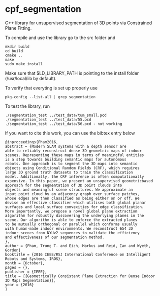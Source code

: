 # cpf_segmentation
C++ library for unsupervised segmentation of 3D points via Constrained Plane Fitting.

To compile and use the library go to the src folder and

```
mkdir build
cd build
cmake ..
make
sudo make install
```

Make sure that $LD_LIBRARY_PATH is pointing to the install folder (/usr/local/lib by default).

To verify that everyting is set up properly use

```
pkg-config --list-all | grep segmentation
```

To test the library, run

```
./segmentation_test ../test_data/tum_small.pcd
./segmentation_test ../test_data/55.pcd
./segmentation_test ../test_data/56.pcd - not working
```

If you want to cite this work, you can use the bibtex entry below

```
@inproceedings{Pham2016,
abstract = {Modern SLAM systems with a depth sensor are
able to reliably reconstruct dense 3D geometric maps of indoor
scenes. Representing these maps in terms of meaningful entities
is a step towards building semantic maps for autonomous
robots. One approach is to segment the 3D maps into semantic
objects using Conditional Random Fields (CRF), which requires
large 3D ground truth datasets to train the classification
model. Additionally, the CRF inference is often computationally
expensive. In this paper, we present an unsupervised geometricbased
approach for the segmentation of 3D point clouds into
objects and meaningful scene structures. We approximate an
input point cloud by an adjacency graph over surface patches,
whose edges are then classified as being either on or off. We
devise an effective classifier which utilises both global planar
surfaces and local surface convexities for edge classification.
More importantly, we propose a novel global plane extraction
algorithm for robustly discovering the underlying planes in the
scene. Our algorithm is able to enforce the extracted planes
to be mutually orthogonal or parallel which conforms usually
with human-made indoor environments. We reconstruct 654 3D
indoor scenes from NYUv2 sequences to validate the efficiency
and effectiveness of our segmentation method.
},
author = {Pham, Trung T. and Eich, Markus and Reid, Ian and Wyeth, Gordon}
booktitle = {2016 IEEE/RSJ International Conference on Intelligent Robots and Systems, IROS},
month = {October},
pages = {},
publisher = {IEEE},
title = {{Geometrically Consistent Plane Extraction for Dense Indoor 3D Maps Segmentation}},
year = {2016}
}
```
